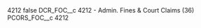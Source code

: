 <?xml version="1.0" encoding="UTF-8"?>
<CustomMetadata xmlns="http://soap.sforce.com/2006/04/metadata" xmlns:xsi="http://www.w3.org/2001/XMLSchema-instance" xmlns:xsd="http://www.w3.org/2001/XMLSchema">
    <label>4212</label>
    <protected>false</protected>
    <values>
        <field>DCR_FOC__c</field>
        <value xsi:type="xsd:string">4212 - Admin. Fines &amp; Court Claims (36)</value>
    </values>
    <values>
        <field>PCORS_FOC__c</field>
        <value xsi:type="xsd:string">4212</value>
    </values>
</CustomMetadata>
